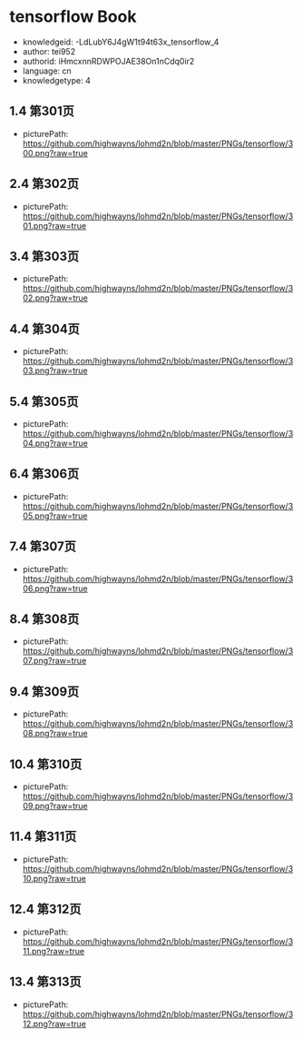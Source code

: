 tensorflow Book
===
* knowledgeid: -LdLubY6J4gW1t94t63x_tensorflow_4
* author: tei952
* authorid: iHmcxnnRDWPOJAE38On1nCdq0ir2
* language: cn
* knowledgetype: 4

## 1.4 第301页
* picturePath: https://github.com/highwayns/lohmd2n/blob/master/PNGs/tensorflow/300.png?raw=true

## 2.4 第302页
* picturePath: https://github.com/highwayns/lohmd2n/blob/master/PNGs/tensorflow/301.png?raw=true

## 3.4 第303页
* picturePath: https://github.com/highwayns/lohmd2n/blob/master/PNGs/tensorflow/302.png?raw=true

## 4.4 第304页
* picturePath: https://github.com/highwayns/lohmd2n/blob/master/PNGs/tensorflow/303.png?raw=true

## 5.4 第305页
* picturePath: https://github.com/highwayns/lohmd2n/blob/master/PNGs/tensorflow/304.png?raw=true

## 6.4 第306页
* picturePath: https://github.com/highwayns/lohmd2n/blob/master/PNGs/tensorflow/305.png?raw=true

## 7.4 第307页
* picturePath: https://github.com/highwayns/lohmd2n/blob/master/PNGs/tensorflow/306.png?raw=true

## 8.4 第308页
* picturePath: https://github.com/highwayns/lohmd2n/blob/master/PNGs/tensorflow/307.png?raw=true

## 9.4 第309页
* picturePath: https://github.com/highwayns/lohmd2n/blob/master/PNGs/tensorflow/308.png?raw=true

## 10.4 第310页
* picturePath: https://github.com/highwayns/lohmd2n/blob/master/PNGs/tensorflow/309.png?raw=true

## 11.4 第311页
* picturePath: https://github.com/highwayns/lohmd2n/blob/master/PNGs/tensorflow/310.png?raw=true

## 12.4 第312页
* picturePath: https://github.com/highwayns/lohmd2n/blob/master/PNGs/tensorflow/311.png?raw=true

## 13.4 第313页
* picturePath: https://github.com/highwayns/lohmd2n/blob/master/PNGs/tensorflow/312.png?raw=true


